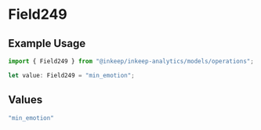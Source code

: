 # Field249

## Example Usage

```typescript
import { Field249 } from "@inkeep/inkeep-analytics/models/operations";

let value: Field249 = "min_emotion";
```

## Values

```typescript
"min_emotion"
```
